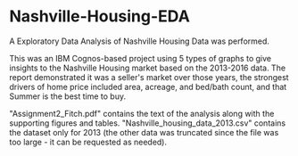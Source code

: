 # Nashville-Housing-EDA

A Exploratory Data Analysis of Nashville Housing Data was performed.

This was an IBM Cognos-based project using 5 types of graphs to give insights to the Nashville Housing market based on the 2013-2016 data. The report demonstrated it was a seller's market over those years, the strongest drivers of home price included area, acreage, and bed/bath count, and that Summer is the best time to buy.

"Assignment2_Fitch.pdf" contains the text of the analysis along with the supporting figures and tables. "Nashville_housing_data_2013.csv" contains the dataset only for 2013 (the other data was truncated since the file was too large - it can be requested as needed).
